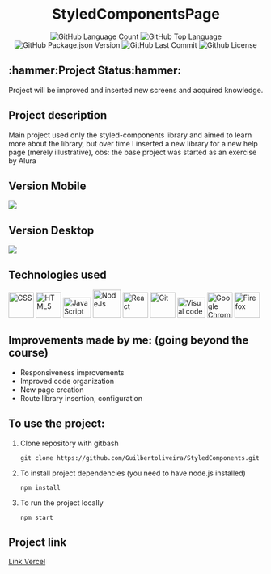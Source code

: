 <div align="center">
<h1>StyledComponentsPage</h1>
<span><img alt="GitHub Language Count" src="https://img.shields.io/github/languages/count/Guilbertoliveira/StyledComponents" />
  <img alt="GitHub Top Language" src="https://img.shields.io/github/languages/top/Guilbertoliveira/StyledComponents" />
  <img alt="GitHub Package.json Version" src="https://img.shields.io/github/package-json/v/Guilbertoliveira/StyledComponents" />
  <img alt="GitHub Last Commit" src="https://img.shields.io/github/last-commit/Guilbertoliveira/StyledComponents" />
  <img alt="Github License" src="https://img.shields.io/github/license/Guilbertoliveira/StyledComponents" /></span></div>

<h2>:hammer:Project Status:hammer:</h2>
<p>Project will be improved and inserted new screens and acquired knowledge.</p>

<h2>Project description</h2>
<p>Main project used only the styled-components library and aimed to learn more about the library, but over time I inserted a new library for a new help page (merely illustrative), obs: the base project was started as an exercise by Alura</p>

<h2 >Version Mobile</h2>
<img src="https://github.com/Guilbertoliveira/StyledComponents/assets/41201436/945fc028-f4d7-499e-a528-8e06a5e7db25">

<h2>Version Desktop</h2>
<img src="https://github.com/Guilbertoliveira/StyledComponents/assets/41201436/ee010894-cd37-44c4-b8c4-50b94e2c9d3b">

<h2>Technologies used</h2>
<div>
    <img src="https://cdn.jsdelivr.net/gh/devicons/devicon/icons/css3/css3-plain-wordmark.svg" width="50" title="CSS"  />
    <img src="https://cdn.jsdelivr.net/gh/devicons/devicon/icons/html5/html5-plain-wordmark.svg" width="50" title="HTML5"  />
    <img src="https://cdn.jsdelivr.net/gh/devicons/devicon/icons/javascript/javascript-plain.svg" height="40" width="55" title="JavaScript"/>
    <img src="https://cdn.jsdelivr.net/gh/devicons/devicon/icons/nodejs/nodejs-plain-wordmark.svg" width="55" title="NodeJs" />
    <img src="https://cdn.jsdelivr.net/gh/devicons/devicon/icons/react/react-original-wordmark.svg" width="50" title="React" />
    <img src="https://cdn.jsdelivr.net/gh/devicons/devicon/icons/git/git-plain-wordmark.svg" width="50" title="Git" />
    <img src="https://cdn.jsdelivr.net/gh/devicons/devicon/icons/visualstudio/visualstudio-plain.svg" height="40" width="55" title="Visual code"  />
    <img src="https://cdn.jsdelivr.net/gh/devicons/devicon/icons/chrome/chrome-original-wordmark.svg" width="50" title="Google Chrome"/>
    <img src="https://cdn.jsdelivr.net/gh/devicons/devicon/icons/firefox/firefox-original-wordmark.svg" width="50" title="Firefox" />

</div> 

<h2>Improvements made by me: (going beyond the course)</h2>
<ul>
  <li>Responsiveness improvements</li>
  <li>Improved code organization</li>    
  <li>New page creation</li>    
  <li>Route library insertion, configuration</li>    
</ul>

<h2>To use the project:</h2>
<ol>

<li>Clone repository with gitbash</li>

```
git clone https://github.com/Guilbertoliveira/StyledComponents.git
```

<li>To install project dependencies (you need to have node.js installed)</li>

```
npm install
```

<li>To run the project locally</li>

```
npm start
```

</ol>

<h2> Project link </h2>
<a href="https://styledcomponentspages.vercel.app/">Link Vercel</a>

